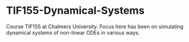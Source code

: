 # TIF155-Dynamical-Systems
Course TIF155 at Chalmers University. Focus here has been on simulating dynamical systems of non-linear ODEs in various ways.
